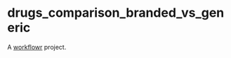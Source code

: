 # drugs_comparison_branded_vs_generic

A [workflowr][] project.

[workflowr]: https://github.com/jdblischak/workflowr
